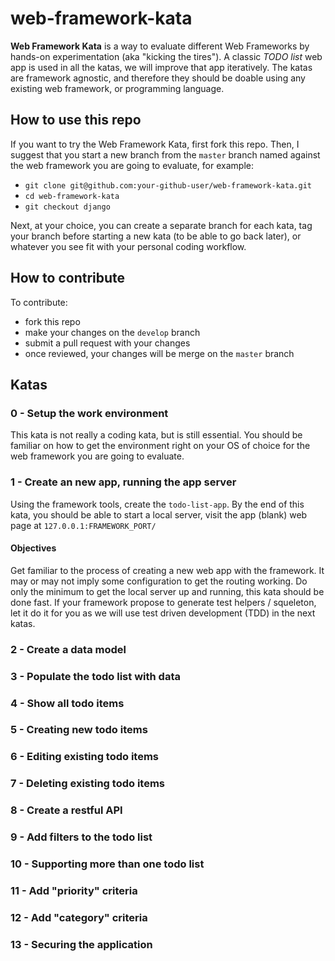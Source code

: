 # web-framework-kata
**Web Framework Kata** is a way to evaluate different Web Frameworks by hands-on
experimentation (aka "kicking the tires"). A classic *TODO list* web app is used
in all the katas, we will improve that app iteratively. The katas are framework
agnostic, and therefore they should be doable using any existing web framework,
or programming language.

## How to use this repo
If you want to try the Web Framework Kata, first fork this repo. Then, I suggest
that you start a new branch from the `master` branch named against the web
framework you are going to evaluate, for example:

- `git clone git@github.com:your-github-user/web-framework-kata.git`
- `cd web-framework-kata`
- `git checkout django`

Next, at your choice, you can create a separate branch for each kata, tag your
branch before starting a new kata (to be able to go back later), or whatever you
see fit with your personal coding workflow.

## How to contribute
To contribute:

- fork this repo
- make your changes on the `develop` branch
- submit a pull request with your changes
- once reviewed, your changes will be merge on the `master` branch

## Katas

### 0 - Setup the work environment

This kata is not really a coding kata, but is still essential.  You should
be familiar on how to get the environment right on your OS of choice for the
web framework you are going to evaluate.

### 1 - Create an new app, running the app server

Using the framework tools, create the `todo-list-app`. By the end of this kata,
you should be able to start a local server, visit the app (blank) web page at
`127.0.0.1:FRAMEWORK_PORT/`

#### Objectives

Get familiar to the process of creating a new web app with the framework. It may
or may not imply some configuration to get the routing working. Do only the
minimum to get the local server up and running, this kata should be done fast.
If your framework propose to generate test helpers / squeleton, let it do it for
you as we will use test driven development (TDD) in the next katas.

### 2 - Create a data model

### 3 - Populate the todo list with data

### 4 - Show all todo items

### 5 - Creating new todo items

### 6 - Editing existing todo items

### 7 - Deleting existing todo items

### 8 - Create a restful API

### 9 - Add filters to the todo list

### 10 - Supporting more than one todo list

### 11 - Add "priority" criteria

### 12 - Add "category" criteria

### 13 - Securing the application
